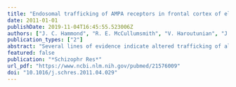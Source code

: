 ```yaml
---
title: "Endosomal trafficking of AMPA receptors in frontal cortex of elderly patients with schizophrenia"
date: 2011-01-01
publishDate: 2019-11-04T16:45:55.523006Z
authors: ["J. C. Hammond", "R. E. McCullumsmith", "V. Haroutunian", "J. H. Meador-Woodruff"]
publication_types: ["2"]
abstract: "Several lines of evidence indicate altered trafficking of alpha-amino-3-hydroxyl-5-methyl-4-isoxazole-propionate (AMPA) receptors in schizophrenia. Previous reports have implicated alterations in the endosomal trafficking of AMPA receptors in this illness. We hypothesized that late endosome content of AMPA receptor subunits is altered in schizophrenia. Accordingly, we developed a technique to isolate and measure contents of late endosomes from postmortem human tissue. We found no changes in the expression of the AMPA subunits, GluR1-4, in late endosomes from the dorsolateral prefrontal cortex in schizophrenia. We also hypothesized that proteins involved in the sorting and trafficking of AMPA receptors between endosomal compartments would be altered in schizophrenia. We found no changes in expression of multiple proteins associated with these processes (dynamin3, Arc/ARG3.1, NEEP21, GRASP1, liprin alpha, and syntaxin13). Together, these data suggest that endosomal trafficking of AMPA receptors in the prefrontal cortex may be largely intact in schizophrenia."
featured: false
publication: "*Schizophr Res*"
url_pdf: "https://www.ncbi.nlm.nih.gov/pubmed/21576009"
doi: "10.1016/j.schres.2011.04.029"
---
```


